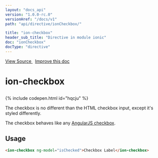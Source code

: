 ```yaml
---
layout: "docs_api"
version: "1.0.0-rc.0"
versionHref: "/docs/v1"
path: "api/directive/ionCheckbox/"

title: "ion-checkbox"
header_sub_title: "Directive in module ionic"
doc: "ionCheckbox"
docType: "directive"
---
```


<div class="improve-docs">
  <a href='http://github.com/driftyco/ionic/tree/1.x/js/angular/directive/checkbox.js#L2'>
    View Source
  </a>
  &nbsp;
  <a href='http://github.com/driftyco/ionic/edit/master/js/angular/directive/checkbox.js#L2'>
    Improve this doc
  </a>
</div>




<h1 class="api-title">

  ion-checkbox



</h1>


{% include codepen.html id="hqcju" %}




The checkbox is no different than the HTML checkbox input, except it's styled differently.

The checkbox behaves like any [AngularJS checkbox](http://docs.angularjs.org/api/ng/input/input[checkbox]).








  
<h2 id="usage">Usage</h2>
  
```html
<ion-checkbox ng-model="isChecked">Checkbox Label</ion-checkbox>
```
  
  

  





